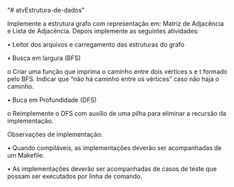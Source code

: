 "# atvEstrutura-de-dados" 

Implemente a estrutura grafo com representação em: Matriz de Adjacência
e Lista de Adjacência. Depois implemente as seguintes atividades:

• Leitor dos arquivos e carregamento das estruturas do grafo

• Busca em largura (BFS)

o Criar uma função que imprima o caminho entre dois
vértices s e t formado pelo BFS. Indicar que “não há
caminho entre os vértices” caso não haja o caminho.

• Buca em Profundidade (DFS)

o Reimplemente o DFS com auxílio de uma pilha para
eliminar a recursão da implementação.

Observações de implementação:

• Quando compiláveis, as implementações deverão ser acompanhadas de um
Makefile.

• As implementações deverão ser acompanhadas de casos de teste que possam ser
executados por linha de comando.

